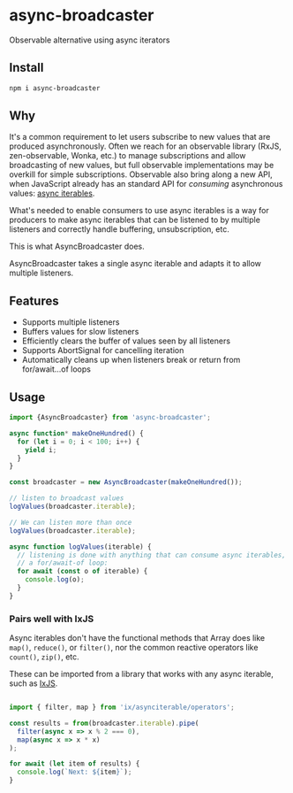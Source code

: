 # async-broadcaster

Observable alternative using async iterators

## Install

```sh
npm i async-broadcaster
```

## Why

It's a common requirement to let users subscribe to new values that are produced asynchronously. Often we reach for an observable library (RxJS, zen-observable, Wonka, etc.) to manage subscriptions and allow broadcasting of new values, but full observable implementations may be overkill for simple subscriptions. Observable also bring along a new API, when JavaScript already has an standard API for _consuming_ asynchronous values: [async iterables](https://developer.mozilla.org/en-US/docs/Web/JavaScript/Reference/Statements/for-await...of).

What's needed to enable consumers to use async iterables is a way for producers to make async iterables that can be listened to by multiple listeners and correctly handle buffering, unsubscription, etc.

This is what AsyncBroadcaster does.

AsyncBroadcaster takes a single async iterable and adapts it to allow multiple listeners.

## Features

- Supports multiple listeners
- Buffers values for slow listeners
- Efficiently clears the buffer of values seen by all listeners
- Supports AbortSignal for cancelling iteration
- Automatically cleans up when listeners break or return from for/await...of loops

## Usage

```ts
import {AsyncBroadcaster} from 'async-broadcaster';

async function* makeOneHundred() {
  for (let i = 0; i < 100; i++) {
    yield i;
  }
}

const broadcaster = new AsyncBroadcaster(makeOneHundred());

// listen to broadcast values
logValues(broadcaster.iterable);

// We can listen more than once
logValues(broadcaster.iterable);

async function logValues(iterable) {
  // listening is done with anything that can consume async iterables, like
  // a for/await-of loop:
  for await (const o of iterable) {
    console.log(o);
  }
}
```

### Pairs well with IxJS

Async iterables don't have the functional methods that Array does like `map()`, `reduce()`, or `filter()`, nor the common reactive operators like `count()`, `zip()`, etc.

These can be imported from a library that works with any async iterable, such as [IxJS](https://github.com/ReactiveX/IxJS).

```ts

import { filter, map } from 'ix/asynciterable/operators';

const results = from(broadcaster.iterable).pipe(
  filter(async x => x % 2 === 0),
  map(async x => x * x)
);

for await (let item of results) {
  console.log(`Next: ${item}`);
}
```
